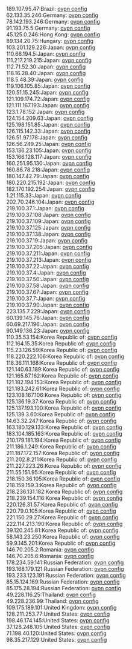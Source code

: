 189.107.95.47:Brazil: [ovpn config](vpn/189_107_95_47.ovpn)  
62.133.35.246:Germany: [ovpn config](vpn/62_133_35_246.ovpn)  
78.142.193.246:Germany: [ovpn config](vpn/78_142_193_246.ovpn)  
91.193.75.5:Germany: [ovpn config](vpn/91_193_75_5.ovpn)  
45.125.0.246:Hong Kong: [ovpn config](vpn/45_125_0_246.ovpn)  
89.134.20.75:Hungary: [ovpn config](vpn/89_134_20_75.ovpn)  
103.201.129.226:Japan: [ovpn config](vpn/103_201_129_226.ovpn)  
110.66.194.5:Japan: [ovpn config](vpn/110_66_194_5.ovpn)  
111.217.219.215:Japan: [ovpn config](vpn/111_217_219_215.ovpn)  
112.71.52.30:Japan: [ovpn config](vpn/112_71_52_30.ovpn)  
118.16.28.40:Japan: [ovpn config](vpn/118_16_28_40.ovpn)  
118.5.48.39:Japan: [ovpn config](vpn/118_5_48_39.ovpn)  
119.106.105.85:Japan: [ovpn config](vpn/119_106_105_85.ovpn)  
120.51.15.245:Japan: [ovpn config](vpn/120_51_15_245.ovpn)  
121.109.174.72:Japan: [ovpn config](vpn/121_109_174_72.ovpn)  
121.111.167.193:Japan: [ovpn config](vpn/121_111_167_193.ovpn)  
123.1.78.152:Japan: [ovpn config](vpn/123_1_78_152.ovpn)  
124.154.209.63:Japan: [ovpn config](vpn/124_154_209_63.ovpn)  
125.198.151.85:Japan: [ovpn config](vpn/125_198_151_85.ovpn)  
126.115.142.33:Japan: [ovpn config](vpn/126_115_142_33.ovpn)  
126.51.97.178:Japan: [ovpn config](vpn/126_51_97_178.ovpn)  
126.56.249.25:Japan: [ovpn config](vpn/126_56_249_25.ovpn)  
153.136.23.105:Japan: [ovpn config](vpn/153_136_23_105.ovpn)  
153.166.128.117:Japan: [ovpn config](vpn/153_166_128_117.ovpn)  
160.251.95.130:Japan: [ovpn config](vpn/160_251_95_130.ovpn)  
160.86.78.218:Japan: [ovpn config](vpn/160_86_78_218.ovpn)  
180.147.42.79:Japan: [ovpn config](vpn/180_147_42_79.ovpn)  
180.220.215.192:Japan: [ovpn config](vpn/180_220_215_192.ovpn)  
182.170.192.254:Japan: [ovpn config](vpn/182_170_192_254.ovpn)  
1.21.115.33:Japan: [ovpn config](vpn/1_21_115_33.ovpn)  
202.70.246.104:Japan: [ovpn config](vpn/202_70_246_104.ovpn)  
219.100.37.1:Japan: [ovpn config](vpn/219_100_37_1.ovpn)  
219.100.37.108:Japan: [ovpn config](vpn/219_100_37_108.ovpn)  
219.100.37.109:Japan: [ovpn config](vpn/219_100_37_109.ovpn)  
219.100.37.125:Japan: [ovpn config](vpn/219_100_37_125.ovpn)  
219.100.37.138:Japan: [ovpn config](vpn/219_100_37_138.ovpn)  
219.100.37.19:Japan: [ovpn config](vpn/219_100_37_19.ovpn)  
219.100.37.205:Japan: [ovpn config](vpn/219_100_37_205.ovpn)  
219.100.37.211:Japan: [ovpn config](vpn/219_100_37_211.ovpn)  
219.100.37.213:Japan: [ovpn config](vpn/219_100_37_213.ovpn)  
219.100.37.22:Japan: [ovpn config](vpn/219_100_37_22.ovpn)  
219.100.37.4:Japan: [ovpn config](vpn/219_100_37_4.ovpn)  
219.100.37.50:Japan: [ovpn config](vpn/219_100_37_50.ovpn)  
219.100.37.58:Japan: [ovpn config](vpn/219_100_37_58.ovpn)  
219.100.37.67:Japan: [ovpn config](vpn/219_100_37_67.ovpn)  
219.100.37.7:Japan: [ovpn config](vpn/219_100_37_7.ovpn)  
219.100.37.90:Japan: [ovpn config](vpn/219_100_37_90.ovpn)  
223.135.7.229:Japan: [ovpn config](vpn/223_135_7_229.ovpn)  
60.139.145.76:Japan: [ovpn config](vpn/60_139_145_76.ovpn)  
60.69.217.196:Japan: [ovpn config](vpn/60_69_217_196.ovpn)  
90.149.136.23:Japan: [ovpn config](vpn/90_149_136_23.ovpn)  
110.35.53.154:Korea Republic of: [ovpn config](vpn/110_35_53_154.ovpn)  
112.164.15.35:Korea Republic of: [ovpn config](vpn/112_164_15_35.ovpn)  
115.23.126.59:Korea Republic of: [ovpn config](vpn/115_23_126_59.ovpn)  
118.220.222.106:Korea Republic of: [ovpn config](vpn/118_220_222_106.ovpn)  
118.36.111.168:Korea Republic of: [ovpn config](vpn/118_36_111_168.ovpn)  
121.140.63.189:Korea Republic of: [ovpn config](vpn/121_140_63_189.ovpn)  
121.165.87.162:Korea Republic of: [ovpn config](vpn/121_165_87_162.ovpn)  
121.182.194.153:Korea Republic of: [ovpn config](vpn/121_182_194_153.ovpn)  
121.183.242.61:Korea Republic of: [ovpn config](vpn/121_183_242_61.ovpn)  
123.108.167.106:Korea Republic of: [ovpn config](vpn/123_108_167_106.ovpn)  
125.136.19.37:Korea Republic of: [ovpn config](vpn/125_136_19_37.ovpn)  
125.137.193.100:Korea Republic of: [ovpn config](vpn/125_137_193_100.ovpn)  
125.139.3.60:Korea Republic of: [ovpn config](vpn/125_139_3_60.ovpn)  
14.63.32.247:Korea Republic of: [ovpn config](vpn/14_63_32_247.ovpn)  
163.180.129.133:Korea Republic of: [ovpn config](vpn/163_180_129_133.ovpn)  
183.104.185.163:Korea Republic of: [ovpn config](vpn/183_104_185_163.ovpn)  
210.179.181.194:Korea Republic of: [ovpn config](vpn/210_179_181_194.ovpn)  
211.186.1.249:Korea Republic of: [ovpn config](vpn/211_186_1_249.ovpn)  
211.187.172.157:Korea Republic of: [ovpn config](vpn/211_187_172_157.ovpn)  
211.202.8.211:Korea Republic of: [ovpn config](vpn/211_202_8_211.ovpn)  
211.227.223.26:Korea Republic of: [ovpn config](vpn/211_227_223_26.ovpn)  
211.55.151.95:Korea Republic of: [ovpn config](vpn/211_55_151_95.ovpn)  
218.150.36.105:Korea Republic of: [ovpn config](vpn/218_150_36_105.ovpn)  
218.159.159.3:Korea Republic of: [ovpn config](vpn/218_159_159_3.ovpn)  
218.236.131.182:Korea Republic of: [ovpn config](vpn/218_236_131_182.ovpn)  
218.239.154.116:Korea Republic of: [ovpn config](vpn/218_239_154_116.ovpn)  
220.126.31.57:Korea Republic of: [ovpn config](vpn/220_126_31_57.ovpn)  
220.79.0.105:Korea Republic of: [ovpn config](vpn/220_79_0_105.ovpn)  
221.150.29.27:Korea Republic of: [ovpn config](vpn/221_150_29_27.ovpn)  
222.114.213.190:Korea Republic of: [ovpn config](vpn/222_114_213_190.ovpn)  
39.120.245.81:Korea Republic of: [ovpn config](vpn/39_120_245_81.ovpn)  
58.143.23.250:Korea Republic of: [ovpn config](vpn/58_143_23_250.ovpn)  
59.9.145.201:Korea Republic of: [ovpn config](vpn/59_9_145_201.ovpn)  
146.70.205.2:Romania: [ovpn config](vpn/146_70_205_2.ovpn)  
146.70.205.6:Romania: [ovpn config](vpn/146_70_205_6.ovpn)  
178.234.59.141:Russian Federation: [ovpn config](vpn/178_234_59_141.ovpn)  
193.168.179.121:Russian Federation: [ovpn config](vpn/193_168_179_121.ovpn)  
193.233.123.191:Russian Federation: [ovpn config](vpn/193_233_123_191.ovpn)  
85.15.124.169:Russian Federation: [ovpn config](vpn/85_15_124_169.ovpn)  
85.175.28.194:Russian Federation: [ovpn config](vpn/85_175_28_194.ovpn)  
49.228.116.25:Thailand: [ovpn config](vpn/49_228_116_25.ovpn)  
49.228.236.99:Thailand: [ovpn config](vpn/49_228_236_99.ovpn)  
109.175.189.101:United Kingdom: [ovpn config](vpn/109_175_189_101.ovpn)  
128.211.253.77:United States: [ovpn config](vpn/128_211_253_77.ovpn)  
198.46.174.145:United States: [ovpn config](vpn/198_46_174_145.ovpn)  
37.128.248.105:United States: [ovpn config](vpn/37_128_248_105.ovpn)  
71.198.40.120:United States: [ovpn config](vpn/71_198_40_120.ovpn)  
98.35.217.129:United States: [ovpn config](vpn/98_35_217_129.ovpn)  
